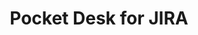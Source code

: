 ---
description: 程序员都知道JIRA是噩梦啊。这个app帮你把噩梦带在身边。
layout: post
results:
- primaryGenreName: Productivity
  version: '1.0.0'
  artworkUrl100: http://a1333.phobos.apple.com/us/r30/Purple5/v4/48/90/c8/4890c81b-663b-ff13-1213-cd410ee8077d/mzl.mhlrlnwm.png
  trackViewUrl: https://itunes.apple.com/cn/app/pocket-desk-for-jira/id910360995?mt=8&uo=4
  artworkUrl60: http://a1947.phobos.apple.com/us/r30/Purple4/v4/82/4d/e4/824de436-fcd4-8f75-27e8-7403e8d7baf8/AppIcon60x60_2x.png
  minimumOsVersion: '7.0'
  sellerName: ALM Works Ltd
  supportedDevices:
  - iPadThirdGen4G
  - iPhone5s
  - iPadMini
  - iPhone5
  - iPad23G
  - iPhone4S
  - iPhone4
  - iPad2Wifi
  - iPadThirdGen
  - iPadMini4G
  - iPodTouchFifthGen
  - iPhone5c
  - iPadFourthGen4G
  - iPadFourthGen
  genres:
  - 效率
  - 商务
  trackName: Pocket Desk for JIRA
  description: '** NOTE: Requires Atlassian JIRA with JIRA Service Desk and
    Pocket Desk Connector add-ons installed. See below. **


    Pocket Desk is a mobile companion for JIRA Service Desk. It helps service
    desk team members to keep track of their most urgent task and the time
    left to address it.


    Features:

    - Shows the current issue (the one at the top of the JIRA Service Desk
    queue).

    - Tracks and shows metrics for the current issue, such as “Time to respond”.

    - Shows the SLA status (grey - yellow - red) according to goals defined
    for SLA.

    - Notifies you when SLA status changes (so you may need to hurry).

    - Periodically synchronizes issue content when online.

    - When offline, continues to show issue information and metrics.


    Requirements:

    - JIRA 6.1 or later

    - JIRA Service Desk 1.2 or later

    - Pocket Desk Connector 1.0 or later (install from Atlassian Marketplace)


    Current Limitations:

    - Shows basic issue content only (summary, description, comments, attachments)
    - does not show fields.

    - Background notifications are shown for the current issue only (you need
    to switch to Pocket Desk to pull changes from the server).


    Feedback and Support:

    - Need help? Need more features? Let us know at support@almworks.com'
  price: 0
  trackId: 910360995
  releaseDate: '2014-08-26T03:25:32Z'
  screenshotUrls:
  - http://a3.mzstatic.com/us/r30/Purple5/v4/a7/a3/4c/a7a34c7a-da95-4e6e-1320-66201d7851ab/screen1136x1136.jpeg
  - http://a4.mzstatic.com/us/r30/Purple3/v4/59/d0/2c/59d02cf7-f375-2e6c-c60f-8ce5a94cc3b9/screen1136x1136.jpeg
  - http://a5.mzstatic.com/us/r30/Purple4/v4/72/6a/72/726a724c-e0ce-59db-4150-3b9c648c1a45/screen1136x1136.jpeg
  artistViewUrl: https://itunes.apple.com/cn/artist/alm-works/id910360998?uo=4
  primaryGenreId: 6007
  kind: software
  fileSizeBytes: '1557624'
  bundleId: com.almworks.pocketdesk
  trackContentRating: 17+
  artistName: ALM Works
  trackCensoredName: Pocket Desk for JIRA
  isGameCenterEnabled: false
  contentAdvisoryRating: 17+
  languageCodesISO2A:
  - EN
  features: &a []
  wrapperType: software
  artworkUrl512: http://a1333.phobos.apple.com/us/r30/Purple5/v4/48/90/c8/4890c81b-663b-ff13-1213-cd410ee8077d/mzl.mhlrlnwm.png
  formattedPrice: 免费
  artistId: 910360998
  genreIds:
  - '6007'
  - '6000'
  currency: CNY
  ipadScreenshotUrls: *a
category: 效率
tags: tag1
resultCount: 1
title: Pocket Desk for JIRA

---